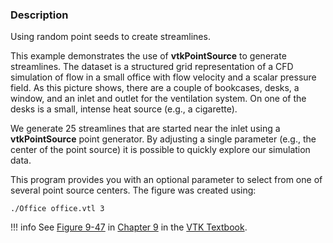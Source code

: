 ### Description

Using random point seeds to create streamlines.

This example demonstrates the use of **vtkPointSource** to generate streamlines.
The dataset is a structured grid representation of a CFD simulation of flow in a small office with flow velocity and a scalar pressure field.
As this picture shows, there are a couple of bookcases, desks, a window, and an inlet and outlet for the ventilation system.
On one of the desks is a small, intense heat source (e.g., a cigarette).

We generate 25 streamlines that are started near the inlet using a **vtkPointSource** point generator.
By adjusting a single parameter (e.g., the center of the point source) it is possible to quickly explore our simulation data.

This program provides you with an optional parameter to select from one of several point source centers. The figure was created using:

```
./Office office.vtl 3
```
!!! info
    See [Figure 9-47](/VTKBook/09Chapter9/#Figure%209-47/) in [Chapter 9](/VTKBook/09Chapter9) in the [VTK Textbook](/VTKBook/01Chapter1/).
